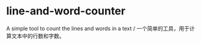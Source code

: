 # line-and-word-counter
A simple tool to count the lines and words in a text / 一个简单的工具，用于计算文本中的行数和字数。

